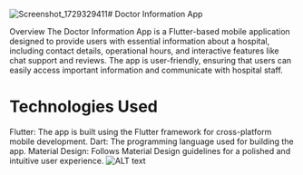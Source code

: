 ![Screenshot_1729329411](https://github.com/user-attachments/assets/014a7fc4-8143-4ad8-a666-c90d21750e68)# Doctor Information App

Overview
The Doctor Information App is a Flutter-based mobile application designed to provide users with essential information about a hospital, including contact details, operational hours, and interactive features like chat support and reviews. The app is user-friendly, ensuring that users can easily access important information and communicate with hospital staff.

# Technologies Used
Flutter: The app is built using the Flutter framework for cross-platform mobile development.
Dart: The programming language used for building the app.
Material Design: Follows Material Design guidelines for a polished and intuitive user experience.
![ALT text](![Screenshot_1729329411](https://github.com/user-attachments/assets/3ef74155-e784-4922-91b5-a0a2ab37aaba)
)
